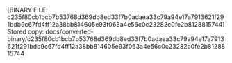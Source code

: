 [BINARY FILE: c235f80cb1bcb7b53768d369db8ed33f7b0adaea33c79a94e17a7913621f291bdb9c67fd4ff12a38bb814605e93f063a4e56c0c23282c0fe2b8128815744]
Stored copy: docs/converted-binary/c235f80cb1bcb7b53768d369db8ed33f7b0adaea33c79a94e17a7913621f291bdb9c67fd4ff12a38bb814605e93f063a4e56c0c23282c0fe2b8128815744

